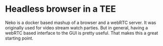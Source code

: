 Headless browser in a TEE
====

Neko is a docker based mashup of a browser and a webRTC server.
It was originally used for video stream watch parties.
But in general, having a webRTC based interface to the GUI is pretty useful. That makes this a great starting point.